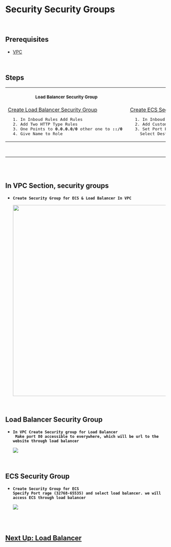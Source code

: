 # Security Security Groups

<br/>

## Prerequisites

- [VPC](https://github.com/edo92/AWS-ECS-Hosting-Pipeline/blob/docs/vpc/vpc.md#aws-vpc-virtual-private-network)

<br/>

## Steps

<table>
  <tr>
    <th align="center">
      <img width="441" height="1" />
      <p>
        <small>Load Balancer Security Group</small>
      </p>
    </th>
    <th align="center">
      <img width="441" height="1" />
      <p>
        <small>ECS Security Group</small>
      </p>
    </th>
  </tr>
  <tr>
    <td>
      <a
        href="https://github.com/edo92/AWS-ECS-Hosting-Pipeline/blob/docs/securitygroup/securitygroup.md#load-balancer-security-group"
        >Create Load Balancer Security Group</a
      >
      <pre>  1. In Inboud Rules Add Rules<br/>  2. Add Two HTTP Type Rules<br/>  3. One Points to <b>0.0.0.0/0</b> other one to <b>::/0</b> <br/>  4. Give Name to Role</pre>
    </td>
    <td>
      <a
        href="https://github.com/edo92/AWS-ECS-Hosting-Pipeline/blob/docs/securitygroup/securitygroup.md#ecs-security-group"
        >Create ECS Security Group</a
      >
      <pre>  1. In Inboud Rules Add Rule <br/>  2. Add Custom TCP Type Rule <br/>  3. Set Port Range <b>32768-65535</b> <br/>    Select Destination Load Balancer Security Group</pre>
    </td>
  </tr>
</table>

<br/>

---

<br/>
<br/>

## In VPC Section, security groups

- **`Create Security Group for ECS & Load Balancer In VPC`**
  <p align="center">
    <img src="https://github.com/edo92/AWS-ECS-Hosting-Pipeline/blob/docs/securitygroup/images/security-group-dashboard.png" height="600px"/>
  </p>

<br/>

## Load Balancer Security Group

- **`In VPC Create Security group for Load Balancer`**\
**` Make port 80 accessible to everywhere, which will be url to the website through load balancer`**
  <p>
   <img src="https://github.com/edo92/AWS-ECS-Hosting-Pipeline/blob/docs/securitygroup/images/security-group-loadbalancer.png"/>
 </p>

<br/>

## ECS Security Group

- **`Create Security Group for ECS`**\
  **`Specify Port rage (32768-65535) and select load balancer. we will access ECS through load balancer`**
  <p>
    <img src="https://github.com/edo92/AWS-ECS-Hosting-Pipeline/blob/docs/securitygroup/images/security-group-ecs.png"/>
  </p>

<br/>
<br/>

## [Next Up: Load Balancer](https://github.com/edo92/AWS-ECS-Hosting-Pipeline/blob/docs/loadbalancer/loadbalancer.md#load-balancer)
